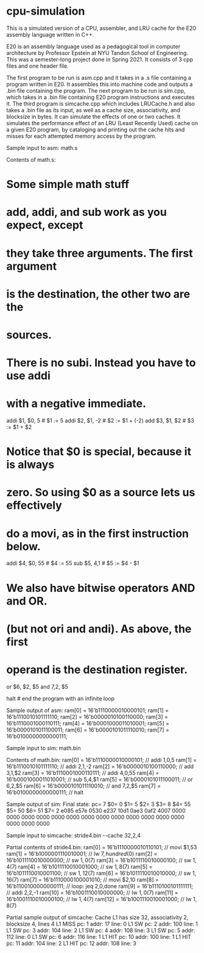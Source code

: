 # cpu-simulation
This is a simulated version of a CPU, assembler, and LRU cache for the E20 assembly language written in C++.

E20 is an assembly language used as a pedagogical tool in computer architecture by Professor Epstein at NYU Tandon School of Engineering. 
This was a semester-long project done in Spring 2021. It consists of 3 cpp files and one header file. 

The first program to be run is asm.cpp and it takes in a .s file containing a program written in E20. It assembles this into machine code and outputs a .bin file containing
the program. The next program to be run is sim.cpp, which takes in a .bin file containing E20 program instructions and executes it. The third program is simcache.cpp which
includes LRUCache.h and also takes a .bin file as its input, as well as a cache size, associativity, and blocksize in bytes. It can simulate the effects of one or two caches. 
It simulates the performance effect of an LRU (Least Recently Used) cache on a given E20 program, by cataloging and printing out the cache hits and misses for each attempted 
memory access by the program.

Sample input to asm:
math.s

Contents of math.s:
# Some simple math stuff

# add, addi, and sub work as you expect, except
# they take three arguments. The first argument
# is the destination, the other two are the
# sources.
# There is no subi. Instead you have to use addi
# with a negative immediate.
addi $1, $0, 5      # $1 := 5
addi $2, $1, -2     # $2 := $1 + (-2)
add $3, $1, $2      # $3 := $1 + $2

# Notice that $0 is special, because it is always
# zero. So using $0 as a source lets us effectively
# do a movi, as in the first instruction below.
addi $4, $0, 55     # $4 := 55
sub $5, $4,$1      # $5 := $4 - $1

# We also have bitwise operators AND and OR.
# (but not ori and andi). As above, the first
# operand is the destination register.
or $6, $2, $5
and $7,$2, $5

halt       # end the program with an infinite loop

Sample output of asm:
ram[0] = 16'b1110000010000101;
ram[1] = 16'b1110010101111110;
ram[2] = 16'b0000010100110000;
ram[3] = 16'b1110001000110111;
ram[4] = 16'b0001000011010001;
ram[5] = 16'b0000101011100011;
ram[6] = 16'b0000101011110010;
ram[7] = 16'b0100000000000111;




Sample input to sim:
math.bin

Contents of math.bin:
ram[0] = 16'b1110000010000101;		// addi $1,$0,5
ram[1] = 16'b1110010101111110;		// addi $2,$1,-2
ram[2] = 16'b0000010100110000;		// add $3,$1,$2
ram[3] = 16'b1110001000110111;		// addi $4,$0,55
ram[4] = 16'b0001000011010001;		// sub $5,$4,$1
ram[5] = 16'b0000101011100011;		// or $6,$2,$5
ram[6] = 16'b0000101011110010;		// and $7,$2,$5
ram[7] = 16'b0100000000000111;		// halt 

Sample output of sim:
Final state:
        pc=    7
        $0=    0
        $1=    5
        $2=    3
        $3=    8
        $4=   55
        $5=   50
        $6=   51
        $7=    2
e085 e57e 0530 e237 10d1 0ae3 0af2 4007
0000 0000 0000 0000 0000 0000 0000 0000
0000 0000 0000 0000 0000 0000 0000 0000


Sample input to simcache:
stride4.bin --cache 32,2,4

Partial contents of stride4.bin:
ram[0] = 16'b1110000010110101;		// movi $1,53
ram[1] = 16'b1000001110010001;		// lw $7,hundred($0)
ram[2] = 16'b1011110010000000;		// sw $1,0($7)
ram[3] = 16'b1011110010000100;		// sw $1,4($7)
ram[4] = 16'b1011110010001000;		// sw $1,8($7)
ram[5] = 16'b1011110010001100;		// sw $1,12($7)
ram[6] = 16'b1011110010010000;		// sw $1,16($7)
ram[7] = 16'b1110000100001010;		// movi $2,10
ram[8] = 16'b1100100000000111;		// loop: jeq $2,$0,done
ram[9] = 16'b1110100101111111;		// addi $2,$2,-1
ram[10] = 16'b1001110010000000;		// lw $1,0($7)
ram[11] = 16'b1001110010000100;		// lw $1,4($7)
ram[12] = 16'b1001110010001000;		// lw $1,8($7)

Partial sample output of simcache:
Cache L1 has size 32, associativity 2, blocksize 4, lines 4
L1 MISS  pc:    1       addr:   17      line:   0
L1 SW    pc:    2       addr:  100      line:   1
L1 SW    pc:    3       addr:  104      line:   2
L1 SW    pc:    4       addr:  108      line:   3
L1 SW    pc:    5       addr:  112      line:   0
L1 SW    pc:    6       addr:  116      line:   1
L1 HIT   pc:   10       addr:  100      line:   1
L1 HIT   pc:   11       addr:  104      line:   2
L1 HIT   pc:   12       addr:  108      line:   3

